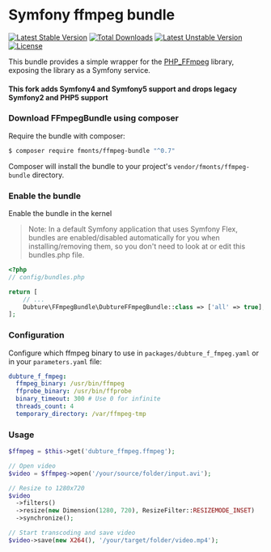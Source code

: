 Symfony ffmpeg bundle
=====================

[![Latest Stable Version](https://poser.pugx.org/fmonts/ffmpeg-bundle/v/stable.svg)](https://packagist.org/packages/fmonts/ffmpeg-bundle) [![Total Downloads](https://poser.pugx.org/fmonts/ffmpeg-bundle/downloads.svg)](https://packagist.org/packages/fmonts/ffmpeg-bundle) [![Latest Unstable Version](https://poser.pugx.org/fmonts/ffmpeg-bundle/v/unstable.svg)](https://packagist.org/packages/fmonts/ffmpeg-bundle) [![License](https://poser.pugx.org/fmonts/ffmpeg-bundle/license.svg)](https://packagist.org/packages/fmonts/ffmpeg-bundle)

This bundle provides a simple wrapper for the [PHP_FFmpeg](https://github.com/alchemy-fr/PHP-FFmpeg) library,
exposing the library as a Symfony service.

#### This fork adds Symfony4 and Symfony5 support and drops legacy Symfony2 and PHP5 support ####

### Download FFmpegBundle using composer

Require the bundle with composer:

```bash
$ composer require fmonts/ffmpeg-bundle "^0.7"
```

Composer will install the bundle to your project's ``vendor/fmonts/ffmpeg-bundle`` directory.

### Enable the bundle

Enable the bundle in the kernel
> Note: In a default Symfony application that uses Symfony Flex, bundles are enabled/disabled automatically for you when installing/removing them, so you don't need to look at or edit this bundles.php file.

```php
<?php
// config/bundles.php

return [
    // ...
    Dubture\FFmpegBundle\DubtureFFmpegBundle::class => ['all' => true],
];
```

### Configuration

Configure which ffmpeg binary to use in `packages/dubture_f_fmpeg.yaml` or in your `parameters.yaml` file:

```yaml
dubture_f_fmpeg:
  ffmpeg_binary: /usr/bin/ffmpeg
  ffprobe_binary: /usr/bin/ffprobe
  binary_timeout: 300 # Use 0 for infinite
  threads_count: 4
  temporary_directory: /var/ffmpeg-tmp
```

### Usage

```php
$ffmpeg = $this->get('dubture_ffmpeg.ffmpeg');

// Open video
$video = $ffmpeg->open('/your/source/folder/input.avi');

// Resize to 1280x720
$video
  ->filters()
  ->resize(new Dimension(1280, 720), ResizeFilter::RESIZEMODE_INSET)
  ->synchronize();

// Start transcoding and save video
$video->save(new X264(), '/your/target/folder/video.mp4');
```

